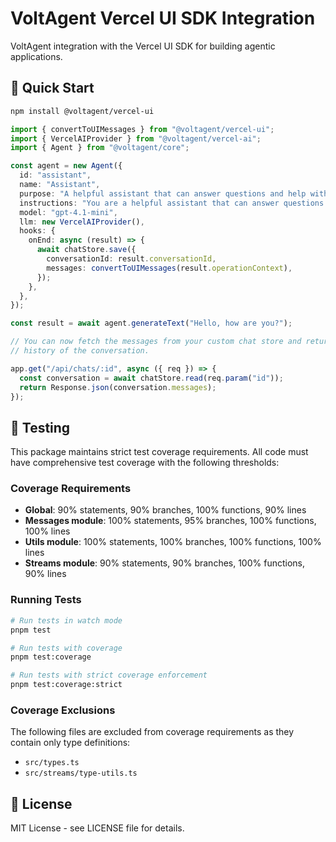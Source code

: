 # VoltAgent Vercel UI SDK Integration

VoltAgent integration with the Vercel UI SDK for building agentic applications.

## 🚀 Quick Start

```bash
npm install @voltagent/vercel-ui
```

```typescript
import { convertToUIMessages } from "@voltagent/vercel-ui";
import { VercelAIProvider } from "@voltagent/vercel-ai";
import { Agent } from "@voltagent/core";

const agent = new Agent({
  id: "assistant",
  name: "Assistant",
  purpose: "A helpful assistant that can answer questions and help with tasks.",
  instructions: "You are a helpful assistant that can answer questions and help with tasks.",
  model: "gpt-4.1-mini",
  llm: new VercelAIProvider(),
  hooks: {
    onEnd: async (result) => {
      await chatStore.save({
        conversationId: result.conversationId,
        messages: convertToUIMessages(result.operationContext),
      });
    },
  },
});

const result = await agent.generateText("Hello, how are you?");

// You can now fetch the messages from your custom chat store and return to the UI to provide a
// history of the conversation.

app.get("/api/chats/:id", async ({ req }) => {
  const conversation = await chatStore.read(req.param("id"));
  return Response.json(conversation.messages);
});
```

## 🧪 Testing

This package maintains strict test coverage requirements. All code must have comprehensive test coverage with the following thresholds:

### Coverage Requirements

- **Global**: 90% statements, 90% branches, 100% functions, 90% lines
- **Messages module**: 100% statements, 95% branches, 100% functions, 100% lines
- **Utils module**: 100% statements, 100% branches, 100% functions, 100% lines
- **Streams module**: 90% statements, 90% branches, 100% functions, 90% lines

### Running Tests

```bash
# Run tests in watch mode
pnpm test

# Run tests with coverage
pnpm test:coverage

# Run tests with strict coverage enforcement
pnpm test:coverage:strict
```

### Coverage Exclusions

The following files are excluded from coverage requirements as they contain only type definitions:

- `src/types.ts`
- `src/streams/type-utils.ts`

## 📄 License

MIT License - see LICENSE file for details.
